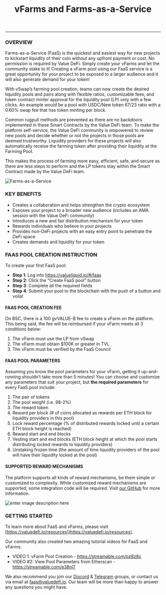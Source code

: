 ﻿---
id: farms-as-a-service
title: vFarms and Farms-as-a-Service
sidebar_label: vFarms and Farms-as-a-Service
---

---

### 	OVERVIEW

Farms-as-a-Service \(FaaS\) is the quickest and easiest way for new projects to kickstart liquidity of their coin without any upfront payment or cost. No permission is required by Value DeFi. Simply create your vFarms and let the community stake to it! Creating a vFarm pool using our FaaS service is a great opportunity for your project to be exposed to a larger audience and it will also generate demand for your token!

With vSwap’s farming pool creation, teams can now create the desired liquidity pools and pairs along with flexible ratios, customizable fees, and token contract minter approval for the liquidity pool (LP) only with a few clicks. An example would be a pool with USDC/New token 67/23 ratio with a 0.60% swap fee that has token minting per block.

Common rugpull methods are prevented as there are no backdoors implemented in these Smart Contracts by the Value DeFi team. To make the platform self-service, the Value DeFi community is empowered to review new pools and decide whether or not the projects in those pools are deemed trustworthy. Liquidity providers for these projects will also automatically receive the farming token after providing their liquidity at the Farming Pool. 

This makes the process of farming more easy, efficient, safe, and secure as there are less steps to perform and the LP tokens stay within the Smart Contract made by the Value DeFi team.

![Farms-as-a-Service](../img/faas.png)


### KEY BENEFITS
- Creates a collaboration and helps strengthen the crypto ecosystem
- Exposes your project to a broader new audience (includes an AMA session with the Value DeFi community)
- Introduces a new and fair distribution mechanism for your token
- Rewards individuals who believe in your projects
- Provides non-DeFi projects with an easy entry point to penetrate the DeFi space
- Creates demands and liquidity for your token

###  FAAS POOL CREATION INSTRUCTION
To create your first FaaS pool:
- **Step 1**: Log into https://valueliquid.io/#/faas
- **Step 2**: Click the “Create FaaS pool” button
- **Step 3**: Complete all the required fields
- **Step 4**: Submit your pool to the blockchain with the push of a button and voila!

#### FAAS POOL CREATION FEE
On BSC, there is a 100 gvVALUE-B fee to create a vFarm on the platform. This being said, the fee will be reimbursed if your vFarm meets all 3 conditions below: 
1. The vFarm must use the LP from vSwap
2. The vFarm must obtain $100K or greater in TVL
3. The vFarm must be verified by the FaaS Council

#### FAAS POOL PARAMETERS
 Assuming you know the pool parameters for your vFarm, getting it up-and-running shouldn’t take more than 5 minutes! You can choose and customize any parameters that suit your project, but **the required parameters** for every FaaS pool include:
 
 1. The pair of tokens 
2. The pool weight \(i.e. 98-2%\)  
3. The reward token  
4. Reward per block \(\# of coins allocated as rewards per ETH block for liquidity providers in this pool\)  
5. Lock reward percentage \(% of distributed rewards locked until a certain ETH block height is reached\)  
6. Reward start and end blocks 
7. Vesting start and end blocks \(ETH block height at which the pool starts distributing locked rewards to liquidity providers\)  
8. Unstaking frozen time \(the amount of time liquidity providers of the pool will have their liquidity locked at the pool\)

#### SUPPORTED REWARD MECHANISMS  
The platform supports all kinds of reward mechanisms, be them simple or customized to complexity. While customized reward mechanisms are supported, some integration code will be required.  Visit [our GitHub](https://github.com/valuedefi) for more information.

![enter image description here](https://miro.medium.com/max/700/1*a81g73R8alhkV0TL9CPsng.png)

### GETTING STARTED
To learn more about FaaS and vFarms, please visit  [https://valuedefi.io/resources](https://valuedefi.io/resources).

Our community also created two amazing tutorial videos for FaaS and vFarms:
- VIDEO 1:  vFarm Pool Creation - https://streamable.com/pz8z8c
- VIDEO #2:  View Pool Parameters from Etherscan - https://streamable.com/e38nl7

We also recommend you join our [Discord](https://discord.gg/Dpvd7tp) & [Telegram](https://t.me/ValueDeFi) groups, or contact us via email at <faas@valuedefi.io>. Our team will be more than happy to answer any questions you might have.


